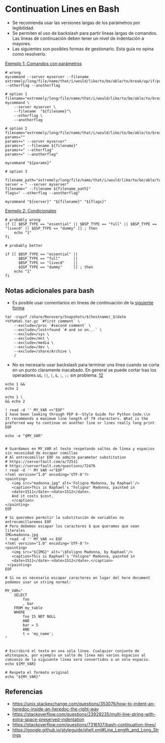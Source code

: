 # Continuation Lines en Bash

-   Se recomienda usar las versiones largas de los parámetros por legibilidad.
-   Se permiten el uso de backslash para partir líneas largas de comandos. Las líneas de continuación deben tener un nivel de indentación a mayores.
-   Las siguientes son posibles formas de gestionarlo. Esta guía no opina como resolverlo.

[Ejemplo 1: Comandos con parámetros](https://stackoverflow.com/questions/7729023/how-do-i-break-up-an-extremely-long-string-literal-in-bash)

```shell
# wrong
mycommand --server myserver --filename extremely/long/file/name/that/i/would/like/to/be/able/to/break/up/if/possible --otherflag --anotherflag

# option 1
filename="extremely/long/file/name/that/i/would/like/to/be/able/to/break/up/if/possible"
mycommand \
    --server myserver \
    --filename  "${filename}"\
    --otherflag \
    --anotherflag
    
# option 2
filename="extremely/long/file/name/that/i/would/like/to/be/able/to/break/up/if/possible"
params=""
params+=" --server myserver"
params+=" --filename ${filename}"
params+=" --otherflag"
params+=" --anotherflag"

mycommand "${params}"

# option 3

filename_path="extremely/long/file/name/that/i/would/like/to/be/able/to/break/up/if/possible"
server = " --server myserver"
filename=" --filename ${filename_path}"
flags=" --otherflag --anotherflag"

mycommand "${server}" "${filename}" "${flags}"
```

[Ejemplo 2: Condicionales](https://www.linuxquestions.org/questions/programming-9/bash-scripting-line-wrapping-best-practices-892771/)

```shell
# probably wrong
if [[ $BSP_TYPE == "essential" || $BSP_TYPE == "full" || $BSP_TYPE == "livecd" || $QSP_TYPE == "dummy" ]] ; then
    echo "1"
fi

# probably better

if [[ $BSP_TYPE == "essential" || 
      $BSP_TYPE == "full"      ||
      $BSP_TYPE == "livecd"    ||
      $QSP_TYPE == "dummy"     ]] ; then
    echo "1"
fi
```

## Notas adicionales para bash

-   Es posible usar comentarios en líneas de continuación de la [siguiente forma](https://superuser.com/a/1286578)

```shell
tar -cvpzf /share/Recovery/Snapshots/$(hostname)_$(date +%Y%m%d).tar.gz `#first comment` \
    --exclude=/proc `#second comment` \
    --exclude=/lost+found `# and so on...` \
    --exclude=/sys \
    --exclude=/mnt \
    --exclude=/media \ 
    --exclude=/dev \
    --exclude=/share/Archive \
    /
```

-   No es necesario usar backslash para terminar una línea cuando se corta en un punto claramente inacabado. En general se puede cortar tras los operadores `&&`, `||`, `|`, `&`, `;`, `;;` sin problema. [1](https://unix.stackexchange.com/questions/253518/where-are-bash-line-continuations-after-and-documented)[2](https://unix.stackexchange.com/questions/281309/shell-syntax-how-to-correctly-use-to-break-lines)

```shell
echo 1 &&
echo 2

echo 1 \
&& echo 2
```

```shell
! read -d '' MY_VAR <<"EOF"
I have been looking through PEP 8--Style Guide for Python Code.\\n
It recommends a maximum line length of 79 characters. What is the
preferred way to continue on another line or lines really long print
EOF

echo -e "$MY_VAR"

                    
# Guardamos en MY_VAR el texto respetando saltos de línea y espacios sin necesidad de escapar comillas
# Al entrecomillar EOF no admite parameter substitution
# https://serverfault.com/a/72511
# https://serverfault.com/questions/72476
! read -d '' MY_VAR <<"EOF"
<?xml version="1.0" encoding='UTF-8'?>
<painting>
   <img src="madonna.jpg" alt='Foligno Madonna, by Raphael'/>
   <caption>This is Raphael's "Foligno" Madonna, painted in
   <date>1511</date>-<date>1512</date>.
   And it costs $cost.
   </caption>
</painting>
EOF

# Si queremos permitir la substitución de variables no entrecomillaremos EOF
# Pero debemos escapar los caracteres $ que queramos que sean literales
IMG=madonna.jpg
! read -d '' MY_VAR << EOF
<?xml version="1.0" encoding='UTF-8'?>
<painting>
   <img src="${IMG}" alt='\$Foligno Madonna, by Raphael'/>
   <caption>This is Raphael's "Foligno" Madonna, painted in
   <date>1511</date>-<date>1512</date>.</caption>
 </painting>
EOF

# Si no es necesario escapar caracteres en lugar del here document podemos usar un string normal:

MY_VAR="
    SELECT 
        foo
        , bar
    FROM my_table
    WHERE
        foo IS NOT NULL
        AND
        bar = 5
        AND
        t = 'my_name';
"


# Escribirá el texto en una sóla línea. Cualquier conjunto de whitespace, por ejemplo un salto de línea más varios espacios al comienzo de la siguiente línea será convertidos a un sólo espacio.
echo ${MY_VAR}

# Respeta el formato original
echo "${MY_VAR}"
```

## Referencias

-   <https://unix.stackexchange.com/questions/353076/how-to-indent-an-heredoc-inside-an-heredoc-the-right-way>
-   <https://stackoverflow.com/questions/23929235/multi-line-string-with-extra-space-preserved-indentation>
-   <https://stackoverflow.com/questions/7316107/bash-continuation-lines/>
-   <https://google.github.io/styleguide/shell.xml#Line_Length_and_Long_Strings>
